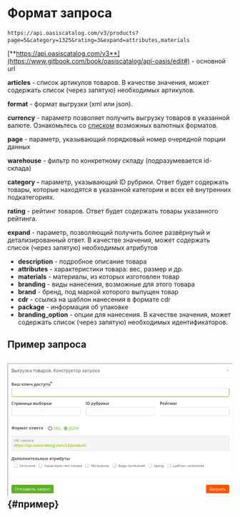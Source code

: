 # Формат запроса

```text
https://api.oasiscatalog.com/v3/products?page=5&category=1325&rating=3&expand=attributes,materials
```

[**https://api.oasiscatalog.com/v3**](https://www.gitbook.com/book/oasiscatalog/api-oasis/edit#) - основной url

**articles** - список артикулов товаров. В качестве значения, может содержать список \(через запятую\) необходимых артикулов.

**format** - формат выгрузки \(xml или json\).

**currency** - параметр позволяет получить выгрузку товаров в указанной валюте. Ознакомьтесь со [списком](https://oasiscatalog.gitbooks.io/api-oasis/content/api-documentation-v3/obschie-svedeniya/format-valyut-v-zaprose.html) возможных валютных форматов.

**page** - параметр, указывающий порядковый номер очередной порции данных

**warehouse** - фильтр по конкретному складу \(подразумевается id-склада\)

**category -**  параметр, указывающий ID рубрики. Ответ будет содержать товары, которые находятся в указанной категории и всех её внутренних подкатегориях.

**rating** - рейтинг товаров. Ответ будет содержать товары указанного рейтинга.

**expand** - параметр, позволяющий получить более развёрнутый и детализированный ответ. В качестве значения, может содержать список \(через запятую\) необходимых атрибутов

* **description** - подробное описание товара
* **attributes** - характеристики товара: вес, размер и др.
* **materials** - материалы, из которых изготовлен товар
* **branding** - виды нанесения, возможные для этого товара
* **brand** - бренд, под маркой которого выпущен товар
* **cdr** - ссылка на шаблон нанесения в формате cdr
* **package** - информация об упаковке
* **branding\_option** - опции для нанесения. В качестве значения, может содержать список \(через запятую\) необходимых идентификаторов.

## Пример запроса

## ![](../../../../../.gitbook/assets/vigruzka_tovarov.png) {#пример}

